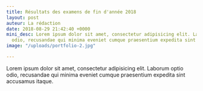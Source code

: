 ```yaml
---
title: Résultats des examens de fin d'année 2018
layout: post
auteur: La rédaction
date: 2018-08-29 21:42:40 +0000
mini_desc: Lorem ipsum dolor sit amet, consectetur adipisicing elit. Laborum optio
  odio, recusandae qui minima eveniet cumque praesentium expedita sint accusamus itaque.
image: "/uploads/portfolio-2.jpg"

---
```

Lorem ipsum dolor sit amet, consectetur adipisicing elit. Laborum optio odio, recusandae qui minima eveniet cumque praesentium expedita sint accusamus itaque.